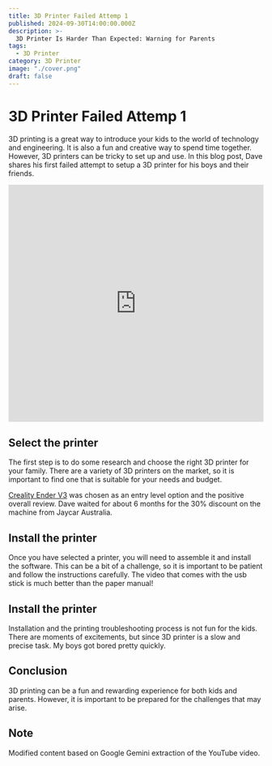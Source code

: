 ```yaml
---
title: 3D Printer Failed Attemp 1
published: 2024-09-30T14:00:00.000Z
description: >-
  3D Printer Is Harder Than Expected: Warning for Parents
tags:
  - 3D Printer
category: 3D Printer
image: "./cover.png"
draft: false
---
```


# 3D Printer Failed Attemp 1

3D printing is a great way to introduce your kids to the world of technology and engineering. It is also a fun and creative way to spend time together. However, 3D printers can be tricky to set up and use. In this blog post, Dave shares his first failed attempt to setup a 3D printer for his boys and their friends.

<iframe width="100%" height="468" src="https://www.youtube.com/embed/bC1MjHLxCLs" title="3D Printer is harder than expected" frameborder="0" allow="accelerometer; autoplay; clipboard-write; encrypted-media; gyroscope; picture-in-picture; web-share" referrerpolicy="strict-origin-when-cross-origin" allowfullscreen></iframe>

## Select the printer

The first step is to do some research and choose the right 3D printer for your family. There are a variety of 3D printers on the market, so it is important to find one that is suitable for your needs and budget.

[Creality Ender V3](https://store.creality.com/au/pages/printer-combo?utm_source=googleads&gad_source=1&gclid=Cj0KCQjwu-63BhC9ARIsAMMTLXSy0A415C-8QRnASZjPaHUUsLsB-DYfP5S4EjejxRTt-WxbbRHFuxAaAgxDEALw_wcB) was chosen as an entry level option and the positive overall review. Dave waited for about 6 months for the 30% discount on the machine from Jaycar Australia.

## Install the printer

Once you have selected a printer, you will need to assemble it and install the software. This can be a bit of a challenge, so it is important to be patient and follow the instructions carefully. The video that comes with the usb stick is much better than the paper manual!

## Install the printer

Installation and the printing troubleshooting process is not fun for the kids. There are moments of excitements, but since 3D printer is a slow and precise task. My boys got bored pretty quickly.

## Conclusion

3D printing can be a fun and rewarding experience for both kids and parents. However, it is important to be prepared for the challenges that may arise.

## Note
Modified content based on Google Gemini extraction of the YouTube video.